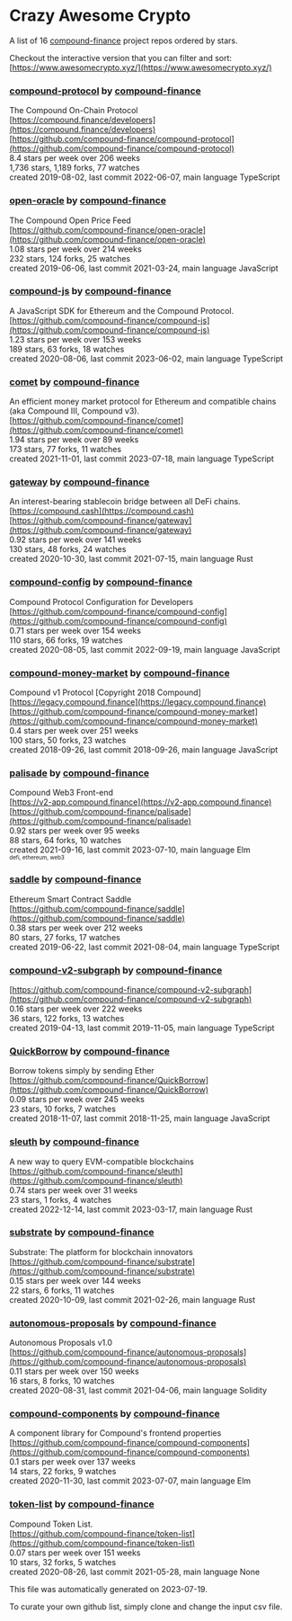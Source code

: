 # Crazy Awesome Crypto
A list of 16 [compound-finance](https://github.com/compound-finance) project repos ordered by stars.  

Checkout the interactive version that you can filter and sort: 
[https://www.awesomecrypto.xyz/](https://www.awesomecrypto.xyz/)  


### [compound-protocol](https://github.com/compound-finance/compound-protocol) by [compound-finance](https://github.com/compound-finance)  
The Compound On-Chain Protocol  
[https://compound.finance/developers](https://compound.finance/developers)  
[https://github.com/compound-finance/compound-protocol](https://github.com/compound-finance/compound-protocol)  
8.4 stars per week over 206 weeks  
1,736 stars, 1,189 forks, 77 watches  
created 2019-08-02, last commit 2022-06-07, main language TypeScript  


### [open-oracle](https://github.com/compound-finance/open-oracle) by [compound-finance](https://github.com/compound-finance)  
The Compound Open Price Feed  
[https://github.com/compound-finance/open-oracle](https://github.com/compound-finance/open-oracle)  
1.08 stars per week over 214 weeks  
232 stars, 124 forks, 25 watches  
created 2019-06-06, last commit 2021-03-24, main language JavaScript  


### [compound-js](https://github.com/compound-finance/compound-js) by [compound-finance](https://github.com/compound-finance)  
A JavaScript SDK for Ethereum and the Compound Protocol.  
[https://github.com/compound-finance/compound-js](https://github.com/compound-finance/compound-js)  
1.23 stars per week over 153 weeks  
189 stars, 63 forks, 18 watches  
created 2020-08-06, last commit 2023-06-02, main language TypeScript  


### [comet](https://github.com/compound-finance/comet) by [compound-finance](https://github.com/compound-finance)  
An efficient money market protocol for Ethereum and compatible chains (aka Compound III, Compound v3).  
[https://github.com/compound-finance/comet](https://github.com/compound-finance/comet)  
1.94 stars per week over 89 weeks  
173 stars, 77 forks, 11 watches  
created 2021-11-01, last commit 2023-07-18, main language TypeScript  


### [gateway](https://github.com/compound-finance/gateway) by [compound-finance](https://github.com/compound-finance)  
An interest-bearing stablecoin bridge between all DeFi chains.  
[https://compound.cash](https://compound.cash)  
[https://github.com/compound-finance/gateway](https://github.com/compound-finance/gateway)  
0.92 stars per week over 141 weeks  
130 stars, 48 forks, 24 watches  
created 2020-10-30, last commit 2021-07-15, main language Rust  


### [compound-config](https://github.com/compound-finance/compound-config) by [compound-finance](https://github.com/compound-finance)  
Compound Protocol Configuration for Developers  
[https://github.com/compound-finance/compound-config](https://github.com/compound-finance/compound-config)  
0.71 stars per week over 154 weeks  
110 stars, 66 forks, 19 watches  
created 2020-08-05, last commit 2022-09-19, main language JavaScript  


### [compound-money-market](https://github.com/compound-finance/compound-money-market) by [compound-finance](https://github.com/compound-finance)  
Compound v1 Protocol [Copyright 2018 Compound]  
[https://legacy.compound.finance](https://legacy.compound.finance)  
[https://github.com/compound-finance/compound-money-market](https://github.com/compound-finance/compound-money-market)  
0.4 stars per week over 251 weeks  
100 stars, 50 forks, 23 watches  
created 2018-09-26, last commit 2018-09-26, main language JavaScript  


### [palisade](https://github.com/compound-finance/palisade) by [compound-finance](https://github.com/compound-finance)  
Compound Web3 Front-end  
[https://v2-app.compound.finance](https://v2-app.compound.finance)  
[https://github.com/compound-finance/palisade](https://github.com/compound-finance/palisade)  
0.92 stars per week over 95 weeks  
88 stars, 64 forks, 10 watches  
created 2021-09-16, last commit 2023-07-10, main language Elm  
<sub><sup>defi, ethereum, web3</sup></sub>


### [saddle](https://github.com/compound-finance/saddle) by [compound-finance](https://github.com/compound-finance)  
Ethereum Smart Contract Saddle  
[https://github.com/compound-finance/saddle](https://github.com/compound-finance/saddle)  
0.38 stars per week over 212 weeks  
80 stars, 27 forks, 17 watches  
created 2019-06-22, last commit 2021-08-04, main language TypeScript  


### [compound-v2-subgraph](https://github.com/compound-finance/compound-v2-subgraph) by [compound-finance](https://github.com/compound-finance)  
  
[https://github.com/compound-finance/compound-v2-subgraph](https://github.com/compound-finance/compound-v2-subgraph)  
0.16 stars per week over 222 weeks  
36 stars, 122 forks, 13 watches  
created 2019-04-13, last commit 2019-11-05, main language TypeScript  


### [QuickBorrow](https://github.com/compound-finance/QuickBorrow) by [compound-finance](https://github.com/compound-finance)  
Borrow tokens simply by sending Ether  
[https://github.com/compound-finance/QuickBorrow](https://github.com/compound-finance/QuickBorrow)  
0.09 stars per week over 245 weeks  
23 stars, 10 forks, 7 watches  
created 2018-11-07, last commit 2018-11-25, main language JavaScript  


### [sleuth](https://github.com/compound-finance/sleuth) by [compound-finance](https://github.com/compound-finance)  
A new way to query EVM-compatible blockchains  
[https://github.com/compound-finance/sleuth](https://github.com/compound-finance/sleuth)  
0.74 stars per week over 31 weeks  
23 stars, 1 forks, 4 watches  
created 2022-12-14, last commit 2023-03-17, main language Rust  


### [substrate](https://github.com/compound-finance/substrate) by [compound-finance](https://github.com/compound-finance)  
Substrate: The platform for blockchain innovators  
[https://github.com/compound-finance/substrate](https://github.com/compound-finance/substrate)  
0.15 stars per week over 144 weeks  
22 stars, 6 forks, 11 watches  
created 2020-10-09, last commit 2021-02-26, main language Rust  


### [autonomous-proposals](https://github.com/compound-finance/autonomous-proposals) by [compound-finance](https://github.com/compound-finance)  
Autonomous Proposals v1.0  
[https://github.com/compound-finance/autonomous-proposals](https://github.com/compound-finance/autonomous-proposals)  
0.11 stars per week over 150 weeks  
16 stars, 8 forks, 10 watches  
created 2020-08-31, last commit 2021-04-06, main language Solidity  


### [compound-components](https://github.com/compound-finance/compound-components) by [compound-finance](https://github.com/compound-finance)  
A component library for Compound's frontend properties  
[https://github.com/compound-finance/compound-components](https://github.com/compound-finance/compound-components)  
0.1 stars per week over 137 weeks  
14 stars, 22 forks, 9 watches  
created 2020-11-30, last commit 2023-07-07, main language Elm  


### [token-list](https://github.com/compound-finance/token-list) by [compound-finance](https://github.com/compound-finance)  
Compound Token List.  
[https://github.com/compound-finance/token-list](https://github.com/compound-finance/token-list)  
0.07 stars per week over 151 weeks  
10 stars, 32 forks, 5 watches  
created 2020-08-26, last commit 2021-05-28, main language None  


This file was automatically generated on 2023-07-19.  

To curate your own github list, simply clone and change the input csv file.  